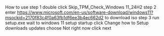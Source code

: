 How to use
step 1 double click  Skip_TPM_Check_Windows 11_24H2
step 2 enter https://www.microsoft.com/en-us/software-download/windows11?msockid=2170f83c4f0a63fb1df6ee3b4ec662d2 to download iso
step 3 run setup.exe wait to windows 11 setup startup click Change how to Setup downloads updates choose Not right now click next
